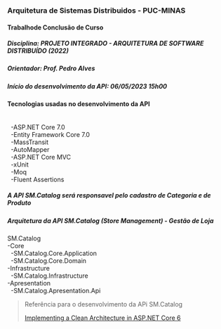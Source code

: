 ### Arquitetura de Sistemas Distribuidos - PUC-MINAS

#### Trabalhode Conclusão de Curso

##### Disciplina: PROJETO INTEGRADO - ARQUITETURA DE SOFTWARE DISTRIBUÍDO (2022)

##### Orientador: Prof. Pedro Alves

##### Início do desenvolvimento da API: 06/05/2023 15h00

#### Tecnologias usadas no desenvolvimento da API

<br/>&nbsp; -ASP.NET Core 7.0
<br/>&nbsp; -Entity Framework Core 7.0
<br/>&nbsp; -MassTransit
<br/>&nbsp; -AutoMapper
<br/>&nbsp; -ASP.NET Core MVC
<br/>&nbsp; -xUnit
<br/>&nbsp; -Moq
<br/>&nbsp; -Fluent Assertions

##### A API SM.Catalog será responsavel pelo cadastro de Categoria e de Produto

##### Arquitetura da API SM.Catalog (Store Management) - Gestão de Loja

SM.Catalog
<br/>-Core
<br/>&nbsp; -SM.Catalog.Core.Application
<br/>&nbsp; -SM.Catalog.Core.Domain
<br/>-Infrastructure
<br/>&nbsp; -SM.Catalog.Infrastructure
<br/>-Apresentation
<br/>&nbsp; -SM.Catalog.Apresentation.Api

<blockquote>
  <p>
    Referência para o desenvolvimento da APi SM.Catalog
  </p>
  <p>

[Implementing a Clean Architecture in ASP.NET Core 6](https://patelalpeshn.medium.com/implementing-a-clean-architecture-in-asp-net-core-6-985a31f717f5)

  </p>

</blockquote>
